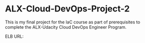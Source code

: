 # ALX-Cloud-DevOps-Project-2
This is my final project for the IaC course as part of prerequisites to complete the ALX-Udacity Cloud DevOps Engineer Program.

ELB URL:

